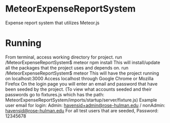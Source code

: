 # MeteorExpenseReportSystem
Expense report system that utilizes Meteor.js

# Running
From terminal, access working directory for project.
run /MeteorExpenseReportSystem$ meteor npm install
  This will install/update all the packages that the project uses and depends on.
run /MeteorExpenseReportSystem$ meteor
  This will have the project running on localhost:3000
Access localhost through Google Chrome or Mozilla Firefox
On the login page you will enter an email and password that have been seeded by the project.
  (To view what accounts seeded and their passwords go to fixtures.js which has the path:
  MeteorExpenseReportSystem/imports/startup/server/fixture.js)
  Example user email for login: Admin: havensid+admin@rose-hulman.edu / nonAdmin: havensid@rose-hulman.edu
  For all test users that are seeded, Password: 12345678
  
